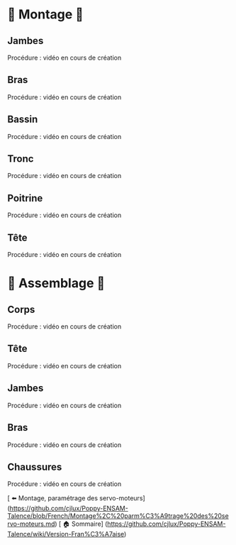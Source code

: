 # :construction: Montage :construction:

## Jambes

Procédure : vidéo en cours de création

## Bras

Procédure : vidéo en cours de création

## Bassin

Procédure : vidéo en cours de création

## Tronc

Procédure : vidéo en cours de création

## Poitrine

Procédure : vidéo en cours de création

## Tête

Procédure : vidéo en cours de création

# :construction: Assemblage :construction:

## Corps

Procédure : vidéo en cours de création

## Tête

Procédure : vidéo en cours de création

## Jambes

Procédure : vidéo en cours de création

## Bras

Procédure : vidéo en cours de création

## Chaussures

Procédure : vidéo en cours de création

[ :arrow_left: Montage, paramétrage des servo-moteurs] (https://github.com/cjlux/Poppy-ENSAM-Talence/blob/French/Montage%2C%20parm%C3%A9trage%20des%20servo-moteurs.md)
[ :house: Sommaire] (https://github.com/cjlux/Poppy-ENSAM-Talence/wiki/Version-Fran%C3%A7aise)
